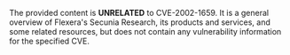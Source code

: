 The provided content is **UNRELATED** to CVE-2002-1659. It is a general overview of Flexera's Secunia Research, its products and services, and some related resources, but does not contain any vulnerability information for the specified CVE.